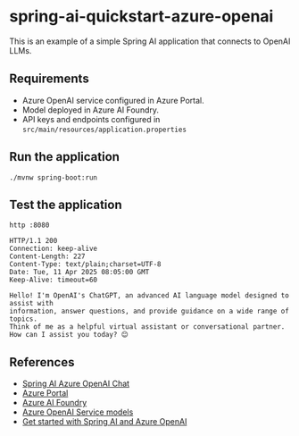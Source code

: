 # spring-ai-quickstart-azure-openai

This is an example of a simple Spring AI application that connects to
OpenAI LLMs.

## Requirements
* Azure OpenAI service configured in Azure Portal.
* Model deployed in Azure AI Foundry.
* API keys and endpoints configured in `src/main/resources/application.properties`

## Run the application

```
./mvnw spring-boot:run
```

## Test the application

```
http :8080

HTTP/1.1 200 
Connection: keep-alive
Content-Length: 227
Content-Type: text/plain;charset=UTF-8
Date: Tue, 11 Apr 2025 08:05:00 GMT
Keep-Alive: timeout=60

Hello! I'm OpenAI's ChatGPT, an advanced AI language model designed to assist with
information, answer questions, and provide guidance on a wide range of topics.
Think of me as a helpful virtual assistant or conversational partner.
How can I assist you today? 😊
```

## References

* [Spring AI Azure OpenAI Chat](https://docs.spring.io/spring-ai/reference/api/chat/azure-openai-chat.html)
* [Azure Portal](https://portal.azure.com)
* [Azure AI Foundry](https://ai.azure.com/resource/playground)
* [Azure OpenAI Service models](https://learn.microsoft.com/en-gb/azure/ai-services/openai/concepts/models)
* [Get started with Spring AI and Azure OpenAI](https://nevenc.com/get-started-with-spring-ai-and-azure-openai)
